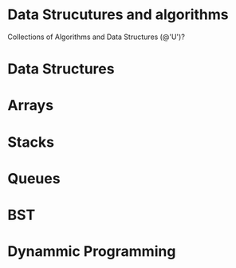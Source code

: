 # Data Strucutures and algorithms
Collections of Algorithms and Data Structures (@'U')?



# Data Structures

# Arrays

# Stacks

# Queues

# BST

# Dynammic Programming
